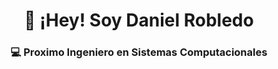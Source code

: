 <html>
  <head>
    <center>
    <h1> 🦔 ¡Hey! Soy Daniel Robledo </h1>
    <h3> 💻 Proximo Ingeniero en Sistemas Computacionales </h3>
    </center>
  </head>
 
  <body>

  </body>
</html>
